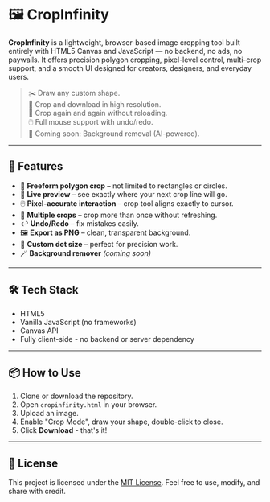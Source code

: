 # 🖼️ CropInfinity

**CropInfinity** is a lightweight, browser-based image cropping tool built entirely with HTML5 Canvas and JavaScript — no backend, no ads, no paywalls. It offers precision polygon cropping, pixel-level control, multi-crop support, and a smooth UI designed for creators, designers, and everyday users.

> ✂️ Draw any custom shape.  
> 💾 Crop and download in high resolution.  
> 🔁 Crop again and again without reloading.  
> 🖱️ Full mouse support with undo/redo.  
> 🧩 Coming soon: Background removal (AI-powered).

---

## 🚀 Features

- 🔺 **Freeform polygon crop** – not limited to rectangles or circles.
- 🎯 **Live preview** – see exactly where your next crop line will go.
- 🖱️ **Pixel-accurate interaction** – crop tool aligns exactly to cursor.
- 🔁 **Multiple crops** – crop more than once without refreshing.
- ↩️ **Undo/Redo** – fix mistakes easily.
- 🖼️ **Export as PNG** – clean, transparent background.
- 🌈 **Custom dot size** – perfect for precision work.
- 🪄 **Background remover** *(coming soon)*

---

## 🛠️ Tech Stack

- HTML5
- Vanilla JavaScript (no frameworks)
- Canvas API
- Fully client-side - no backend or server dependency

---

## 📦 How to Use

1. Clone or download the repository.
2. Open `cropinfinity.html` in your browser.
3. Upload an image.
4. Enable "Crop Mode", draw your shape, double-click to close.
5. Click **Download** - that's it!

---

## 📄 License

This project is licensed under the [MIT License](LICENSE). Feel free to use, modify, and share with credit.
